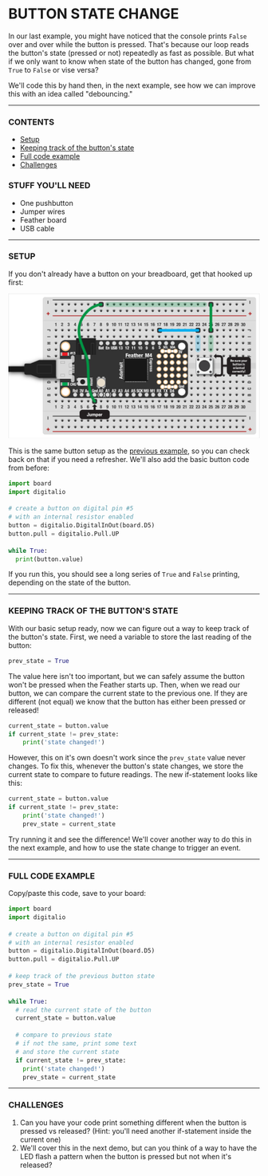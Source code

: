 # BUTTON STATE CHANGE

In our last example, you might have noticed that the console prints `False` over and over while the button is pressed. That's because our loop reads the button's state (pressed or not) repeatedly as fast as possible. But what if we only want to know when state of the button has changed, gone from `True` to `False` or vise versa?

We'll code this by hand then, in the next example, see how we can improve this with an idea called "debouncing."

***

### CONTENTS  

* [Setup](#setup)  
* [Keeping track of the button's state](#keeping-track-of-the-buttons-state)  
* [Full code example](#full-code-example)  
* [Challenges](#challenges)  

### STUFF YOU'LL NEED  

* One pushbutton  
* Jumper wires  
* Feather board  
* USB cable  

***

### SETUP  
If you don't already have a button on your breadboard, get that hooked up first:

![](Images/SingleButton-MinimalLabels.png)

This is the same button setup as the [previous example](00-SingleButton.md), so you can check back on that if you need a refresher. We'll also add the basic button code from before:

```python
import board 
import digitalio

# create a button on digital pin #5
# with an internal resistor enabled
button = digitalio.DigitalInOut(board.D5)
button.pull = digitalio.Pull.UP

while True:
  print(button.value)
```

If you run this, you should see a long series of `True` and `False` printing, depending on the state of the button.

***

### KEEPING TRACK OF THE BUTTON'S STATE  
With our basic setup ready, now we can figure out a way to keep track of the button's state. First, we need a variable to store the last reading of the button:

```python
prev_state = True
```

The value here isn't too important, but we can safely assume the button won't be pressed when the Feather starts up. Then, when we read our button, we can compare the current state to the previous one. If they are different (not equal) we know that the button has either been pressed or released!

```python
current_state = button.value
if current_state != prev_state:
    print('state changed!')
```

However, this on it's own doesn't work since the `prev_state` value never changes. To fix this, whenever the button's state changes, we store the current state to compare to future readings. The new if-statement looks like this:

```python
current_state = button.value
if current_state != prev_state:
    print('state changed!')
    prev_state = current_state
```

Try running it and see the difference! We'll cover another way to do this in the next example, and how to use the state change to trigger an event.

***

### FULL CODE EXAMPLE  
Copy/paste this code, save to your board:

```python
import board 
import digitalio

# create a button on digital pin #5
# with an internal resistor enabled
button = digitalio.DigitalInOut(board.D5)
button.pull = digitalio.Pull.UP

# keep track of the previous button state
prev_state = True

while True:
  # read the current state of the button
  current_state = button.value

  # compare to previous state
  # if not the same, print some text
  # and store the current state
  if current_state != prev_state:
    print('state changed!')
    prev_state = current_state
```

***

### CHALLENGES  

1. Can you have your code print something different when the button is pressed vs released? (Hint: you'll need another if-statement inside the current one)  
2. We'll cover this in the next demo, but can you think of a way to have the LED flash a pattern when the button is pressed but not when it's released?  
